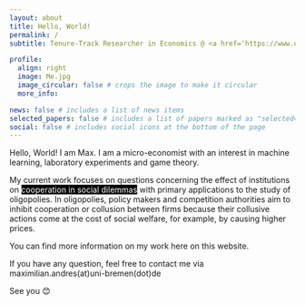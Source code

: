 ```yaml
---
layout: about
title: Hello, World!
permalink: /
subtitle: Tenure-Track Researcher in Economics @ <a href='https://www.uni-bremen.de/en/'>Universität Bremen</a>

profile:
  align: right
  image: Me.jpg
  image_circular: false # crops the image to make it circular
  more_info: 

news: false # includes a list of news items
selected_papers: false # includes a list of papers marked as "selected={true}"
social: false # includes social icons at the bottom of the page
---
```


Hello, World! I am Max. I am a micro-economist with an interest in machine learning, laboratory experiments and game theory.

My current work focuses on questions concerning the effect of institutions on <span style="background-color:black; color:white;">cooperation in social dilemmas</span> with primary applications to the study of oligopolies. 
In oligopolies, policy makers and competition authorities aim to inhibit cooperation or collusion between firms because their collusive actions come at the cost of social welfare, for example, by causing higher prices. 

You can find more information on my work here on this website.

If you have any question, feel free to contact me via maximilian.andres(at)uni-bremen(dot)de

See you 😊
